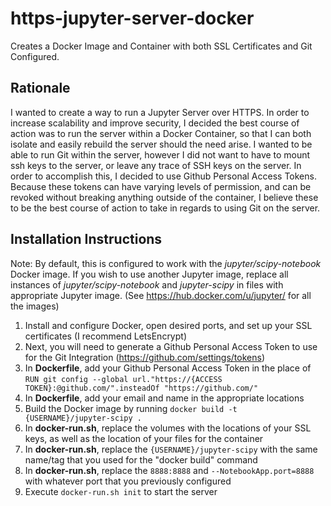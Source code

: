 # https-jupyter-server-docker
Creates a Docker Image and Container with both SSL Certificates and Git Configured. <br>
## Rationale
I wanted to create a way to run a Jupyter Server over HTTPS. In order to increase scalability and improve security, I decided the best course of action was to run the server within a Docker Container, so that I can both isolate and easily rebuild the server should the need arise. I wanted to be able to run Git within the server, however I did not want to have to mount ssh keys to the server, or leave any trace of SSH keys on the server. In order to accomplish this, I decided to use Github Personal Access Tokens. Because these tokens can have varying levels of permission, and can be revoked without breaking anything outside of the container, I believe these to be the best course of action to take in regards to using Git on the server.<br>
## Installation Instructions
Note: By default, this is configured to work with the *jupyter/scipy-notebook* Docker image. If you wish to use another Jupyter image, replace all instances of *jupyter/scipy-notebook* and *jupyter-scipy* in files with appropriate Jupyter image. (See https://hub.docker.com/u/jupyter/ for all the images)
1. Install and configure Docker, open desired ports, and set up your SSL certificates (I recommend LetsEncrypt)
2. Next, you will need to generate a Github Personal Access Token to use for the Git Integration (https://github.com/settings/tokens)
3. In **Dockerfile**, add your Github Personal Access Token in the place of `RUN git config --global url."https://{ACCESS TOKEN}:@github.com/".insteadOf "https://github.com/"`
4. In **Dockerfile**, add your email and name in the appropriate locations
5. Build the Docker image by running `docker build -t {USERNAME}/jupyter-scipy .`
6. In **docker-run.sh**, replace the volumes with the locations of your SSL keys, as well as the location of your files for the container
7. In **docker-run.sh**, replace the `{USERNAME}/jupyter-scipy` with the same name/tag that you used for the "docker build" command
8. In **docker-run.sh**, replace the `8888:8888` and `--NotebookApp.port=8888` with whatever port that you previously configured
9. Execute `docker-run.sh init` to start the server
